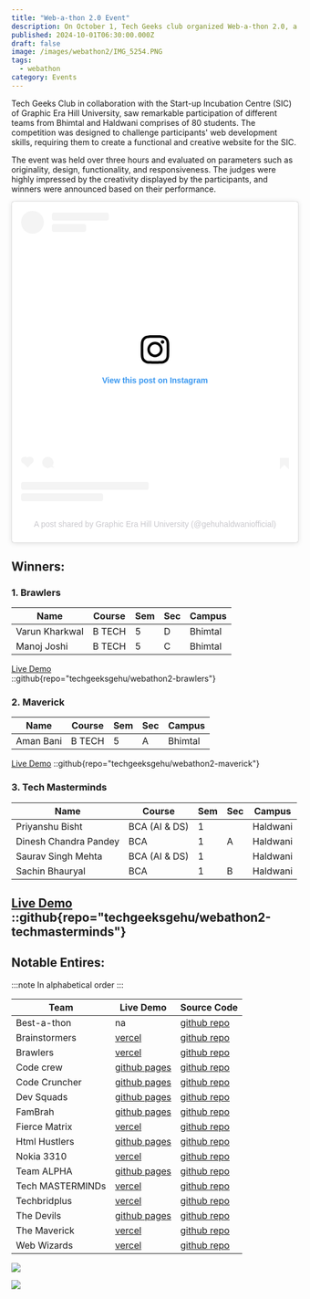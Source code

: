 ```yaml
---
title: "Web-a-thon 2.0 Event"
description: On October 1, Tech Geeks club organized Web-a-thon 2.0, a web design competition, which had participants from Bhimtal and Haldwani campuses.
published: 2024-10-01T06:30:00.000Z
draft: false
image: /images/webathon2/IMG_5254.PNG
tags:
  - webathon
category: Events
---
```


Tech Geeks Club in collaboration with the Start-up Incubation Centre (SIC) of
Graphic Era Hill University, saw remarkable participation of different teams
from Bhimtal and Haldwani comprises of 80 students. The competition was designed
to challenge participants' web development skills, requiring them to create a
functional and creative website for the SIC.

The event was held over three hours and evaluated on parameters such as
originality, design, functionality, and responsiveness. The judges were highly
impressed by the creativity displayed by the participants, and winners were
announced based on their performance.

<blockquote class="instagram-media" data-instgrm-captioned data-instgrm-permalink="https://www.instagram.com/p/DAlhU2fhZcC/?utm_source=ig_embed&amp;utm_campaign=loading" data-instgrm-version="14" style=" background:#FFF; border:0; border-radius:3px; box-shadow:0 0 1px 0 rgba(0,0,0,0.5),0 1px 10px 0 rgba(0,0,0,0.15); margin: 1px; max-width:540px; min-width:326px; padding:0; width:99.375%; width:-webkit-calc(100% - 2px); width:calc(100% - 2px);"><div style="padding:16px;"> <a href="https://www.instagram.com/p/DAlhU2fhZcC/?utm_source=ig_embed&amp;utm_campaign=loading" style=" background:#FFFFFF; line-height:0; padding:0 0; text-align:center; text-decoration:none; width:100%;" target="_blank"> <div style=" display: flex; flex-direction: row; align-items: center;"> <div style="background-color: #F4F4F4; border-radius: 50%; flex-grow: 0; height: 40px; margin-right: 14px; width: 40px;"></div> <div style="display: flex; flex-direction: column; flex-grow: 1; justify-content: center;"> <div style=" background-color: #F4F4F4; border-radius: 4px; flex-grow: 0; height: 14px; margin-bottom: 6px; width: 100px;"></div> <div style=" background-color: #F4F4F4; border-radius: 4px; flex-grow: 0; height: 14px; width: 60px;"></div></div></div><div style="padding: 19% 0;"></div> <div style="display:block; height:50px; margin:0 auto 12px; width:50px;"><svg width="50px" height="50px" viewBox="0 0 60 60" version="1.1" xmlns="https://www.w3.org/2000/svg" xmlns:xlink="https://www.w3.org/1999/xlink"><g stroke="none" stroke-width="1" fill="none" fill-rule="evenodd"><g transform="translate(-511.000000, -20.000000)" fill="#000000"><g><path d="M556.869,30.41 C554.814,30.41 553.148,32.076 553.148,34.131 C553.148,36.186 554.814,37.852 556.869,37.852 C558.924,37.852 560.59,36.186 560.59,34.131 C560.59,32.076 558.924,30.41 556.869,30.41 M541,60.657 C535.114,60.657 530.342,55.887 530.342,50 C530.342,44.114 535.114,39.342 541,39.342 C546.887,39.342 551.658,44.114 551.658,50 C551.658,55.887 546.887,60.657 541,60.657 M541,33.886 C532.1,33.886 524.886,41.1 524.886,50 C524.886,58.899 532.1,66.113 541,66.113 C549.9,66.113 557.115,58.899 557.115,50 C557.115,41.1 549.9,33.886 541,33.886 M565.378,62.101 C565.244,65.022 564.756,66.606 564.346,67.663 C563.803,69.06 563.154,70.057 562.106,71.106 C561.058,72.155 560.06,72.803 558.662,73.347 C557.607,73.757 556.021,74.244 553.102,74.378 C549.944,74.521 548.997,74.552 541,74.552 C533.003,74.552 532.056,74.521 528.898,74.378 C525.979,74.244 524.393,73.757 523.338,73.347 C521.94,72.803 520.942,72.155 519.894,71.106 C518.846,70.057 518.197,69.06 517.654,67.663 C517.244,66.606 516.755,65.022 516.623,62.101 C516.479,58.943 516.448,57.996 516.448,50 C516.448,42.003 516.479,41.056 516.623,37.899 C516.755,34.978 517.244,33.391 517.654,32.338 C518.197,30.938 518.846,29.942 519.894,28.894 C520.942,27.846 521.94,27.196 523.338,26.654 C524.393,26.244 525.979,25.756 528.898,25.623 C532.057,25.479 533.004,25.448 541,25.448 C548.997,25.448 549.943,25.479 553.102,25.623 C556.021,25.756 557.607,26.244 558.662,26.654 C560.06,27.196 561.058,27.846 562.106,28.894 C563.154,29.942 563.803,30.938 564.346,32.338 C564.756,33.391 565.244,34.978 565.378,37.899 C565.522,41.056 565.552,42.003 565.552,50 C565.552,57.996 565.522,58.943 565.378,62.101 M570.82,37.631 C570.674,34.438 570.167,32.258 569.425,30.349 C568.659,28.377 567.633,26.702 565.965,25.035 C564.297,23.368 562.623,22.342 560.652,21.575 C558.743,20.834 556.562,20.326 553.369,20.18 C550.169,20.033 549.148,20 541,20 C532.853,20 531.831,20.033 528.631,20.18 C525.438,20.326 523.257,20.834 521.349,21.575 C519.376,22.342 517.703,23.368 516.035,25.035 C514.368,26.702 513.342,28.377 512.574,30.349 C511.834,32.258 511.326,34.438 511.181,37.631 C511.035,40.831 511,41.851 511,50 C511,58.147 511.035,59.17 511.181,62.369 C511.326,65.562 511.834,67.743 512.574,69.651 C513.342,71.625 514.368,73.296 516.035,74.965 C517.703,76.634 519.376,77.658 521.349,78.425 C523.257,79.167 525.438,79.673 528.631,79.82 C531.831,79.965 532.853,80.001 541,80.001 C549.148,80.001 550.169,79.965 553.369,79.82 C556.562,79.673 558.743,79.167 560.652,78.425 C562.623,77.658 564.297,76.634 565.965,74.965 C567.633,73.296 568.659,71.625 569.425,69.651 C570.167,67.743 570.674,65.562 570.82,62.369 C570.966,59.17 571,58.147 571,50 C571,41.851 570.966,40.831 570.82,37.631"></path></g></g></g></svg></div><div style="padding-top: 8px;"> <div style=" color:#3897f0; font-family:Arial,sans-serif; font-size:14px; font-style:normal; font-weight:550; line-height:18px;">View this post on Instagram</div></div><div style="padding: 12.5% 0;"></div> <div style="display: flex; flex-direction: row; margin-bottom: 14px; align-items: center;"><div> <div style="background-color: #F4F4F4; border-radius: 50%; height: 12.5px; width: 12.5px; transform: translateX(0px) translateY(7px);"></div> <div style="background-color: #F4F4F4; height: 12.5px; transform: rotate(-45deg) translateX(3px) translateY(1px); width: 12.5px; flex-grow: 0; margin-right: 14px; margin-left: 2px;"></div> <div style="background-color: #F4F4F4; border-radius: 50%; height: 12.5px; width: 12.5px; transform: translateX(9px) translateY(-18px);"></div></div><div style="margin-left: 8px;"> <div style=" background-color: #F4F4F4; border-radius: 50%; flex-grow: 0; height: 20px; width: 20px;"></div> <div style=" width: 0; height: 0; border-top: 2px solid transparent; border-left: 6px solid #f4f4f4; border-bottom: 2px solid transparent; transform: translateX(16px) translateY(-4px) rotate(30deg)"></div></div><div style="margin-left: auto;"> <div style=" width: 0px; border-top: 8px solid #F4F4F4; border-right: 8px solid transparent; transform: translateY(16px);"></div> <div style=" background-color: #F4F4F4; flex-grow: 0; height: 12px; width: 16px; transform: translateY(-4px);"></div> <div style=" width: 0; height: 0; border-top: 8px solid #F4F4F4; border-left: 8px solid transparent; transform: translateY(-4px) translateX(8px);"></div></div></div> <div style="display: flex; flex-direction: column; flex-grow: 1; justify-content: center; margin-bottom: 24px;"> <div style=" background-color: #F4F4F4; border-radius: 4px; flex-grow: 0; height: 14px; margin-bottom: 6px; width: 224px;"></div> <div style=" background-color: #F4F4F4; border-radius: 4px; flex-grow: 0; height: 14px; width: 144px;"></div></div></a><p style=" color:#c9c8cd; font-family:Arial,sans-serif; font-size:14px; line-height:17px; margin-bottom:0; margin-top:8px; overflow:hidden; padding:8px 0 7px; text-align:center; text-overflow:ellipsis; white-space:nowrap;"><a href="https://www.instagram.com/p/DAlhU2fhZcC/?utm_source=ig_embed&amp;utm_campaign=loading" style=" color:#c9c8cd; font-family:Arial,sans-serif; font-size:14px; font-style:normal; font-weight:normal; line-height:17px; text-decoration:none;" target="_blank">A post shared by Graphic Era Hill University (@gehuhaldwaniofficial)</a></p></div></blockquote>
<script async src="//www.instagram.com/embed.js"></script>

## Winners:

### 1\. Brawlers

| Name           | Course | Sem | Sec | Campus  |
| -------------- | ------ | --- | --- | ------- |
| Varun Kharkwal | B TECH | 5   | D   | Bhimtal |
| Manoj Joshi    | B TECH | 5   | C   | Bhimtal |

[Live Demo](https://webathon2-brawlers.vercel.app/)\
::github{repo="techgeeksgehu/webathon2-brawlers"}

### 2\. ⁠Maverick

| Name      | Course | Sem | Sec | Campus  |
| --------- | ------ | --- | --- | ------- |
| Aman Bani | B TECH | 5   | A   | Bhimtal |

[Live Demo](https://webathon2-maverick.vercel.app/)
::github{repo="techgeeksgehu/webathon2-maverick"}

### 3\. ⁠Tech Masterminds

| Name                  | Course        | Sem | Sec | Campus   |
| --------------------- | ------------- | --- | --- | -------- |
| Priyanshu Bisht       | BCA (AI & DS) | 1   |     | Haldwani |
| Dinesh Chandra Pandey | BCA           | 1   | A   | Haldwani |
| Saurav Singh Mehta    | BCA (AI & DS) | 1   |     | Haldwani |
| Sachin Bhauryal       | BCA           | 1   | B   | Haldwani |

## [Live Demo](https://webathon2-techmasterminds.vercel.app/) ::github{repo="techgeeksgehu/webathon2-techmasterminds"}

## Notable Entires:

:::note In alphabetical order :::

| Team             | Live Demo                                                                | Source Code                                                               |
| ---------------- | ------------------------------------------------------------------------ | ------------------------------------------------------------------------- |
| Best-a-thon      | na                                                                       | [github repo](https://github.com/techgeeksgehu/webathon2-bestathon)       |
| Brainstormers    | [vercel](https://webathon2-brainstormers.vercel.app/)                    | [github repo](https://github.com/techgeeksgehu/webathon2-brainstormers)   |
| Brawlers         | [vercel](https://webathon2-brawlers.vercel.app/)                         | [github repo](https://github.com/techgeeksgehu/webathon2-brawlers)        |
| Code crew        | [github pages](https://techgeeksgehu.github.io/webathon2-codecrew/)      | [github repo](https://github.com/techgeeksgehu/webathon2-codecrew)        |
| Code Cruncher    | [github pages](https://techgeeksgehu.github.io/webathon2-codecrunchers/) | [github repo](https://github.com/techgeeksgehu/webathon2-codecrunchers)   |
| Dev Squads       | [github pages](https://techgeeksgehu.github.io/webathon2-devsquads/)     | [github repo](https://github.com/techgeeksgehu/webathon2-devsquads)       |
| FamBrah          | [github pages](https://techgeeksgehu.github.io/webathon2-fambrah/)       | [github repo](https://github.com/techgeeksgehu/webathon2-fambrah)         |
| Fierce Matrix    | [vercel](https://webathon2-fiercematrix.vercel.app/)                     | [github repo](https://github.com/techgeeksgehu/webathon2-fiercematrix)    |
| Html Hustlers    | [github pages](https://king-carter.github.io/sic/)                       | [github repo](https://github.com/techgeeksgehu/webathon2-htmlhustlers)    |
| Nokia 3310       | [vercel](https://webathon2-nokia3310.vercel.app/)                        | [github repo](https://github.com/techgeeksgehu/webathon2-nokia3310)       |
| Team ALPHA       | [github pages](https://techgeeksgehu.github.io/webathon2-teamalpha/)     | [github repo](https://github.com/techgeeksgehu/webathon2-teamalpha)       |
| Tech MASTERMINDs | [vercel](https://sic-hld-webathon.vercel.app/)                           | [github repo](https://github.com/techgeeksgehu/webathon2-techmasterminds) |
| Techbridplus     | [vercel](https://webethon2-techbridplus.vercel.app/)                     | [github repo](https://github.com/techgeeksgehu/webethon2-techbridplus)    |
| The Devils       | [github pages](https://techgeeksgehu.github.io/webathon2-thedevils/)     | [github repo](https://github.com/techgeeksgehu/webathon2-thedevils)       |
| The Maverick     | [vercel](https://webathon2-maverick.vercel.app/)                         | [github repo](https://github.com/techgeeksgehu/webathon2-maverick)        |
| Web Wizards      | [vercel](https://webathon2-webwizards.vercel.app/)                       | [github repo](https://github.com/techgeeksgehu/webathon2-webwizards)      |

![](/images/webathon2/IMG_5255.PNG)

![](/images/webathon2/IMG_5258.PNG)
